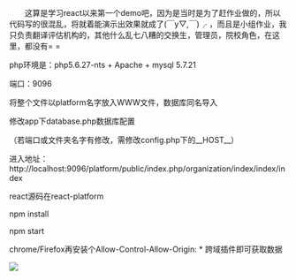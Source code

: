 &emsp;&emsp;这算是学习react以来第一个demo吧，因为是当时是为了赶作业做的，所以代码写的很混乱，将就着能演示出效果就成了(￣y▽,￣)╭ ，而且是小组作业，我只负责翻译评估机构的，其他什么乱七八糟的交换生，管理员，院校角色，在这里，都没有= =

php环境是：php5.6.27-nts + Apache + mysql 5.7.21

端口：9096

将整个文件以platform名字放入WWW文件，数据库同名导入

修改app下database.php数据库配置

（若端口或文件夹名字有修改，需修改config.php下的__HOST__）

进入地址：http://localhost:9096/platform/public/index.php/organization/index/index/index

react源码在react-platform

npm install

npm start

chrome/Firefox再安装个Allow-Control-Allow-Origin: * 跨域插件即可获取数据

![](https://github.com/Y-qwq/assess-organization/blob/master/%E5%9B%BE.png)  
